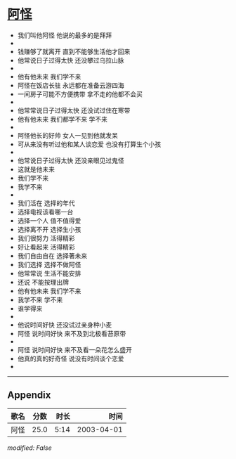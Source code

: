 # [阿怪](https://music.163.com/song?id=66838)

* 我们叫他阿怪 他说的最多的是拜拜
* 
* 钱赚够了就离开 直到不能够生活他才回来
* 他常说日子过得太快 还没攀过乌拉山脉
* 
* 他有他未来 我们学不来
* 阿怪在饭店长驻 永远都在准备云游四海
* 一间房子可能不方便携带 拿不走的他都不会买
* 
* 他常常说日子过得太快 还没试过住在寒带
* 他有他未来 我们都学不来 学不来
* 
* 阿怪他长的好帅 女人一见到他就发呆
* 可从来没有听过他和某人谈恋爱 也没有打算生个小孩
* 
* 他常说日子过得太快 还没亲眼见过鬼怪
* 这就是他未来
* 我们学不来
* 我学不来
* 
* 我们活在 选择的年代
* 选择电视该看哪一台
* 选择一个人 值不值得爱
* 选择离不开 选择生小孩
* 我们很努力 活得精彩
* 好让看起来 活得精彩
* 我们自由自在 选择著未来
* 我们选择 选择不做阿怪
* 他常常说 生活不能安排
* 还说 不能按理出牌
* 他有他未来 我们学不来
* 我学不来 学不来
* 谁学得来
* 
* 他说时间好快 还没试过亲身种小麦
* 阿怪 说时间好快 来不及到北极看苔原带
* 
* 阿怪 说时间好快 来不及看一朵花怎么盛开
* 他真的真的好奇怪 说没有时间谈个恋爱
* 


---

## Appendix

|歌名|分数|时长|时间|
|:---|:---:|---:|---:|
|阿怪|25.0|5:14|2003-04-01

*modified: False*